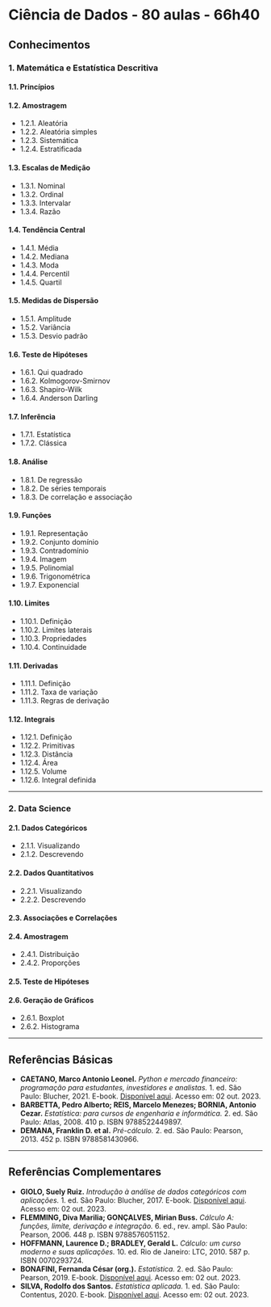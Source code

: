 # Ciência de Dados - 80 aulas - 66h40

## Conhecimentos

### 1. Matemática e Estatística Descritiva

#### 1.1. Princípios

#### 1.2. Amostragem
- 1.2.1. Aleatória
- 1.2.2. Aleatória simples
- 1.2.3. Sistemática
- 1.2.4. Estratificada

#### 1.3. Escalas de Medição
- 1.3.1. Nominal
- 1.3.2. Ordinal
- 1.3.3. Intervalar
- 1.3.4. Razão

#### 1.4. Tendência Central
- 1.4.1. Média
- 1.4.2. Mediana
- 1.4.3. Moda
- 1.4.4. Percentil
- 1.4.5. Quartil

#### 1.5. Medidas de Dispersão
- 1.5.1. Amplitude
- 1.5.2. Variância
- 1.5.3. Desvio padrão

#### 1.6. Teste de Hipóteses
- 1.6.1. Qui quadrado
- 1.6.2. Kolmogorov-Smirnov
- 1.6.3. Shapiro-Wilk
- 1.6.4. Anderson Darling

#### 1.7. Inferência
- 1.7.1. Estatística
- 1.7.2. Clássica

#### 1.8. Análise
- 1.8.1. De regressão
- 1.8.2. De séries temporais
- 1.8.3. De correlação e associação

#### 1.9. Funções
- 1.9.1. Representação
- 1.9.2. Conjunto domínio
- 1.9.3. Contradomínio
- 1.9.4. Imagem
- 1.9.5. Polinomial
- 1.9.6. Trigonométrica
- 1.9.7. Exponencial

#### 1.10. Limites
- 1.10.1. Definição
- 1.10.2. Limites laterais
- 1.10.3. Propriedades
- 1.10.4. Continuidade

#### 1.11. Derivadas
- 1.11.1. Definição
- 1.11.2. Taxa de variação
- 1.11.3. Regras de derivação

#### 1.12. Integrais
- 1.12.1. Definição
- 1.12.2. Primitivas
- 1.12.3. Distância
- 1.12.4. Área
- 1.12.5. Volume
- 1.12.6. Integral definida

---

### 2. Data Science

#### 2.1. Dados Categóricos
- 2.1.1. Visualizando
- 2.1.2. Descrevendo

#### 2.2. Dados Quantitativos
- 2.2.1. Visualizando
- 2.2.2. Descrevendo

#### 2.3. Associações e Correlações

#### 2.4. Amostragem
- 2.4.1. Distribuição
- 2.4.2. Proporções

#### 2.5. Teste de Hipóteses

#### 2.6. Geração de Gráficos
- 2.6.1. Boxplot
- 2.6.2. Histograma

---

## Referências Básicas

- **CAETANO, Marco Antonio Leonel.** *Python e mercado financeiro: programação para estudantes, investidores e analistas.* 1. ed. São Paulo: Blucher, 2021. E-book. [Disponível aqui](https://plataforma.bvirtual.com.br). Acesso em: 02 out. 2023.
- **BARBETTA, Pedro Alberto; REIS, Marcelo Menezes; BORNIA, Antonio Cezar.** *Estatística: para cursos de engenharia e informática.* 2. ed. São Paulo: Atlas, 2008. 410 p. ISBN 9788522449897.
- **DEMANA, Franklin D. et al.** *Pré-cálculo.* 2. ed. São Paulo: Pearson, 2013. 452 p. ISBN 9788581430966.

---

## Referências Complementares

- **GIOLO, Suely Ruiz.** *Introdução à análise de dados categóricos com aplicações.* 1. ed. São Paulo: Blucher, 2017. E-book. [Disponível aqui](https://plataforma.bvirtual.com.br). Acesso em: 02 out. 2023.
- **FLEMMING, Diva Marilia; GONÇALVES, Mirian Buss.** *Cálculo A: funções, limite, derivação e integração.* 6. ed., rev. ampl. São Paulo: Pearson, 2006. 448 p. ISBN 9788576051152.
- **HOFFMANN, Laurence D.; BRADLEY, Gerald L.** *Cálculo: um curso moderno e suas aplicações.* 10. ed. Rio de Janeiro: LTC, 2010. 587 p. ISBN 0070293724.
- **BONAFINI, Fernanda César (org.).** *Estatística.* 2. ed. São Paulo: Pearson, 2019. E-book. [Disponível aqui](https://plataforma.bvirtual.com.br). Acesso em: 02 out. 2023.
- **SILVA, Rodolfo dos Santos.** *Estatística aplicada.* 1. ed. São Paulo: Contentus, 2020. E-book. [Disponível aqui](https://plataforma.bvirtual.com.br). Acesso em: 02 out. 2023.
